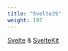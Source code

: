 ```yaml
---
title: "SvelteJS"
weight: 197
---
```


[Svelte](https://svelte.dev/) & [SvelteKit](https://kit.svelte.dev/)
